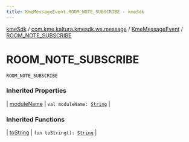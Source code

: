 ```yaml
---
title: KmeMessageEvent.ROOM_NOTE_SUBSCRIBE - kmeSdk
---
```


[kmeSdk](../../index.html) / [com.kme.kaltura.kmesdk.ws.message](../index.html) / [KmeMessageEvent](index.html) / [ROOM_NOTE_SUBSCRIBE](./-r-o-o-m_-n-o-t-e_-s-u-b-s-c-r-i-b-e.html)

# ROOM_NOTE_SUBSCRIBE

`ROOM_NOTE_SUBSCRIBE`

### Inherited Properties

| [moduleName](module-name.html) | `val moduleName: `[`String`](https://kotlinlang.org/api/latest/jvm/stdlib/kotlin/-string/index.html) |

### Inherited Functions

| [toString](to-string.html) | `fun toString(): `[`String`](https://kotlinlang.org/api/latest/jvm/stdlib/kotlin/-string/index.html) |

